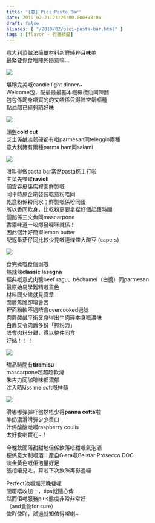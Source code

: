 ```yaml
---
title: '[意] Pici Pasta Bar'
date: 2019-02-21T21:26:00.000+08:00
draft: false
aliases: [ "/2019/02/pici-pasta-bar.html" ]
tags : [flavor - 行膳積腹]
---
```


意大利菜做法簡單材料新鮮純粹且味美  
最緊要係食嗰陣夠隨意嘛…

![](/images/pici1.jpg)

堪稱完美嘅candle light dinner~  
Welcome包，配最最最基本嘅橄欖油同陳醋  
包包係韌身唔實的的又唔係只得陣空氣嗰種  
點油醋已經夠晒好味

![](/images/pici2.jpg)

頭盤**cold cut**  
芝士係鹹淡韌硬都有嘅parmesan同teleggio兩種  
意大利豬有兩種parma ham同salami  

![](/images/pici3.jpg)

咁叫得做pasta bar當然pasta係主打啦  
主菜先嚟碟**ravioli**  
個雲吞皮係店裡面鮮製嘅  
同平時屋企啲袋裝乾意粉唔同  
乾意粉係粉同水；鮮製嘅係粉同蛋  
所以香同軟身，比乾粉更要拿捏好個起鑊時間  
個餡係三文魚同mascarpone  
香濃味道一咬爆發囉咪就係！  
因此個汁好簡單lemon butter  
配返番茄仔同比較少見嘅連條條大酸豆 (capers)

![](/images/pici4.jpg)

食完煮嘅食個焗嘅  
熱辣辣**classic lasagna**  
經典嘅意式肉醬beef ragu、béchamel（白醬）同parmesan  
最原始易學難精嘅貨色  
材料同火候就見真章  
面層焦脆卻唔會苦  
裡面粉軟不過唔會overcooked過腍  
肉醬酸鹹平衡又食得出牛肉碎本身嘅濃味  
白醬又令肉醬多份「抓粉力」  
唔會肉粉分離，得以整件同食  
好掂！！！  

![](/images/pici5.jpg)

甜品時間有**tiramisu**  
mascarpone超超超軟滑  
朱古力同咖啡味都濃郁  
注入晒kiss me soft嘅神髓  

![](/images/pici6.jpg)

滑嘟嘟彈彈吓當然唔少得**panna cotta**啦  
牛奶濃滑滑彈少少漿口  
汁係酸酸哋嘅raspberry coulis  
太好食喇實在~！  
  
今晚飲聞落甜甜地但係飲落唔甜嘅氣泡酒  
梗係意大利嘅酒：產自Glera嘅Belstar Prosecco DOC  
淡金黃色嘅佢泡量好足  
張相唔見咗，算啦下次飲咪再影過囉  
  
  
Perfect池嘅燭光晚餐呢  
間嘢唔收加一，tips就隨心俾  
然而佢哋服務plus態度非常非常好  
（and食物for sure）  
俾吖俾吖，試過就知值得㗎喇~
